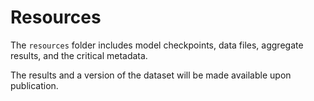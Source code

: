# Resources

The `resources` folder includes model checkpoints, data files, aggregate results, and the critical metadata.

The results and a version of the dataset will be made available upon publication.

